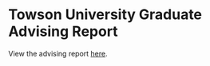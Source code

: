 # Towson University Graduate Advising Report
View the advising report [here](https://mukesh-scs.github.io/Academic-Advising).
